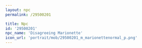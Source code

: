 ```yaml
---
layout: npc
permalink: /29500201

title: Npc
id: '29500201'
npc_name: 'Disagreeing Marionette'
icon_url: 'portrait/mob/29500201_m_marionettenormal_p.png'
---
```

